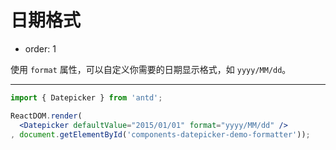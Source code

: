 # 日期格式

- order: 1

使用 `format` 属性，可以自定义你需要的日期显示格式，如 `yyyy/MM/dd`。

---

````jsx
import { Datepicker } from 'antd';

ReactDOM.render(
  <Datepicker defaultValue="2015/01/01" format="yyyy/MM/dd" />
, document.getElementById('components-datepicker-demo-formatter'));
````
